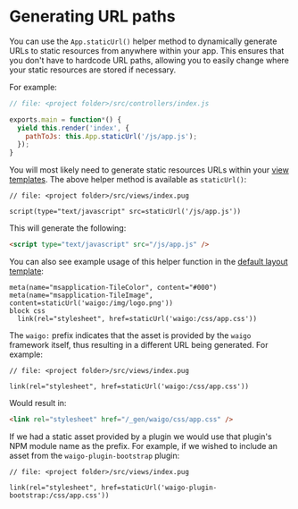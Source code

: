 # Generating URL paths

You can use the `App.staticUrl()` helper method to dynamically generate URLs to static resources from anywhere within your app. This ensures that you don't have to hardcode URL paths, allowing you to easily change where your static resources are stored if necessary.

For example:

```js
// file: <project folder>/src/controllers/index.js

exports.main = function*() {
  yield this.render('index', {
    pathToJs: this.App.staticUrl('/js/app.js');
  });
}
```

You will most likely need to generate static resources URLs within your [view templates](../ViewTemplates/). The above helper method is available as `staticUrl()`:

```pug
// file: <project folder>/src/views/index.pug

script(type="text/javascript" src=staticUrl('/js/app.js'))
```

This will generate the following:

```html
<script type="text/javascript" src="/js/app.js" />
```

You can also see example usage of this helper function in the [default layout template](https://github.com/waigo/waigo/blob/master/src/views/_layout.pug):

```pug
meta(name="msapplication-TileColor", content="#000")
meta(name="msapplication-TileImage", content=staticUrl('waigo:/img/logo.png'))
block css
  link(rel="stylesheet", href=staticUrl('waigo:/css/app.css'))
```

The `waigo:` prefix indicates that the asset is provided by the `waigo` framework itself, thus resulting in a different URL being generated. For example:

```pug
// file: <project folder>/src/views/index.pug

link(rel="stylesheet", href=staticUrl('waigo:/css/app.css'))
```

Would result in:

```html
<link rel="stylesheet" href="/_gen/waigo/css/app.css" />
```

If we had a static asset provided by a plugin we would use that plugin's NPM module name as the prefix. For example, if we wished to include an asset from the `waigo-plugin-bootstrap` plugin:

```pug
// file: <project folder>/src/views/index.pug

link(rel="stylesheet", href=staticUrl('waigo-plugin-bootstrap:/css/app.css'))
```


